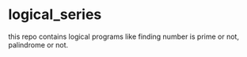 # logical_series
this repo contains logical programs like finding number is prime or not, palindrome or not.
